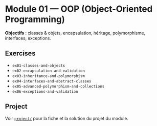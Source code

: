 # Module 01 — OOP (Object-Oriented Programming)

**Objectifs** : classes & objets, encapsulation, héritage, polymorphisme, interfaces, exceptions.

## Exercises
- `ex01-classes-and-objects`
- `ex02-encapsulation-and-validation`
- `ex03-inheritance-and-polymorphism`
- `ex04-interfaces-and-abstract-classes`
- `ex05-advanced-polymorphism-and-collections`
- `ex06-exceptions-and-validation`

## Project
Voir [`project/`](./project/) pour la fiche et la solution du projet du module.
